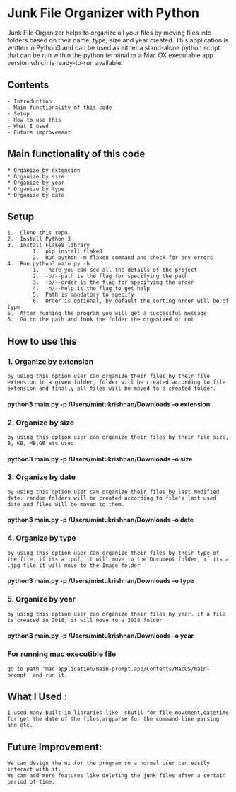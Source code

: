 # Junk File Organizer with Python


Junk File Organizer helps to organize all your files by moving files into folders based on their name, type, size and year created. This application is written in Python3 and can be used as either a stand-alone python script that can be run within the python terminal or a Mac OX executable app version which is ready-to-run available.


## Contents
    - Introduction
    - Main functionality of this code
    - Setup
    - How to use this
    - What I used
    - Future improvement


## Main functionality of this code
    * Organize by extension
    * Organize by size
    * Organize by year
    * Organize by type
    * Organize by date


## Setup

    1.	Clone this repo
    2.	Install Python 3
    3.	Install Flake8 library
            1.	pip install flake8
            2.	Run python -m flake8 command and check for any errors
    4.	Run python3 main.py -h
            1.	There you can see all the details of the project
            2.	-p/--path is the flag for specifying the path
            3.	-o/--order is the flag for specifying the order
            4.	-h/--help is the flag to get help
            5.	Path is mandatory to specify
            6.	Order is optional, by default the sorting order will be of type
    5.	After running the program you will get a successful message 
    6.	Go to the path and look the folder the organized or not



## How to use this


### 1. Organize by extension
    by using this option user can organize their files by their file extension in a given folder, folder will be created according to file extension and finally all files will be moved to a created folder.

####    python3 main.py -p /Users/mintukrishnan/Downloads -o extension


### 2. Organize by size
    by using this option user can organize their files by their file size, B, KB, MB,GB etc used

####    python3 main.py -p /Users/mintukrishnan/Downloads -o size


### 3. Organize by date
    by using this option user can organize their files by last modified date. random folders will be created according to file's last used date and files will be moved to them.

####    python3 main.py -p /Users/mintukrishnan/Downloads -o date

### 4. Organize by type
    by using this option user can organize their files by their type of the file. if its a .pdf, it will move to the Document folder, if its a .jpg file it will move to the Image folder

####    python3 main.py -p /Users/mintukrishnan/Downloads -o type


### 5. Organize by year
    by using this option user can organize their files by year. if a file is created in 2018, it will move to a 2018 folder

####    python3 main.py -p /Users/mintukrishnan/Downloads -o year


### For running mac executible file
    go to path 'mac application/main-prompt.app/Contents/MacOS/main-prompt' and run it. 

## What I Used :
    I used many built-in libraries like- shutil for file movement,datetime for get the date of the files,argparse for the command line parsing and etc.


## Future Improvement:
    We can design the ui for the program so a normal user can easily interact with it.
    We can add more features like deleting the junk files after a certain period of time.

